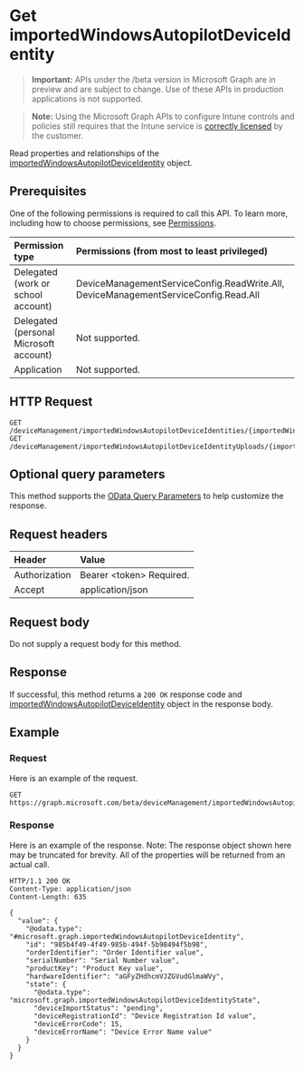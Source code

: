 ﻿# Get importedWindowsAutopilotDeviceIdentity

> **Important:** APIs under the /beta version in Microsoft Graph are in preview and are subject to change. Use of these APIs in production applications is not supported.

> **Note:** Using the Microsoft Graph APIs to configure Intune controls and policies still requires that the Intune service is [correctly licensed](https://go.microsoft.com/fwlink/?linkid=839381) by the customer.

Read properties and relationships of the [importedWindowsAutopilotDeviceIdentity](../resources/intune_enrollment_importedwindowsautopilotdeviceidentity.md) object.
## Prerequisites
One of the following permissions is required to call this API. To learn more, including how to choose permissions, see [Permissions](../../../concepts/permissions_reference.md).

|Permission type|Permissions (from most to least privileged)|
|:---|:---|
|Delegated (work or school account)|DeviceManagementServiceConfig.ReadWrite.All, DeviceManagementServiceConfig.Read.All|
|Delegated (personal Microsoft account)|Not supported.|
|Application|Not supported.|

## HTTP Request
<!-- {
  "blockType": "ignored"
}
-->
``` http
GET /deviceManagement/importedWindowsAutopilotDeviceIdentities/{importedWindowsAutopilotDeviceIdentityId}
GET /deviceManagement/importedWindowsAutopilotDeviceIdentityUploads/{importedWindowsAutopilotDeviceIdentityUploadId}/deviceIdentities/{importedWindowsAutopilotDeviceIdentityId}
```

## Optional query parameters
This method supports the [OData Query Parameters](https://developer.microsoft.com/en-us/graph/docs/overview/query_parameters) to help customize the response.
## Request headers
|Header|Value|
|:---|:---|
|Authorization|Bearer &lt;token&gt; Required.|
|Accept|application/json|

## Request body
Do not supply a request body for this method.

## Response
If successful, this method returns a `200 OK` response code and [importedWindowsAutopilotDeviceIdentity](../resources/intune_enrollment_importedwindowsautopilotdeviceidentity.md) object in the response body.

## Example
### Request
Here is an example of the request.
``` http
GET https://graph.microsoft.com/beta/deviceManagement/importedWindowsAutopilotDeviceIdentities/{importedWindowsAutopilotDeviceIdentityId}
```

### Response
Here is an example of the response. Note: The response object shown here may be truncated for brevity. All of the properties will be returned from an actual call.
``` http
HTTP/1.1 200 OK
Content-Type: application/json
Content-Length: 635

{
  "value": {
    "@odata.type": "#microsoft.graph.importedWindowsAutopilotDeviceIdentity",
    "id": "985b4f49-4f49-985b-494f-5b98494f5b98",
    "orderIdentifier": "Order Identifier value",
    "serialNumber": "Serial Number value",
    "productKey": "Product Key value",
    "hardwareIdentifier": "aGFyZHdhcmVJZGVudGlmaWVy",
    "state": {
      "@odata.type": "microsoft.graph.importedWindowsAutopilotDeviceIdentityState",
      "deviceImportStatus": "pending",
      "deviceRegistrationId": "Device Registration Id value",
      "deviceErrorCode": 15,
      "deviceErrorName": "Device Error Name value"
    }
  }
}
```



